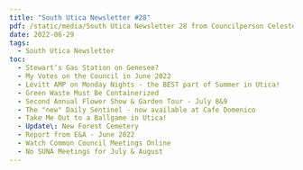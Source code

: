```yaml
---
title: "South Utica Newsletter #28"
pdf: /static/media/South Utica Newsletter 28 from Councilperson Celeste Friend.pdf
date: 2022-06-29
tags:
  - South Utica Newsletter
toc:
  - Stewart’s Gas Station on Genesee?
  - My Votes on the Council in June 2022
  - Levitt AMP on Monday Nights - the BEST part of Summer in Utica!
  - Green Waste Must Be Containerized
  - Second Annual Flower Show & Garden Tour - July 8&9
  - The "new" Daily Sentinel - now available at Cafe Domenico
  - Take Me Out to a Ballgame in Utica!
  - Update\: New Forest Cemetery
  - Report from E&A - June 2022
  - Watch Common Council Meetings Online
  - No SUNA Meetings for July & August
---
```

